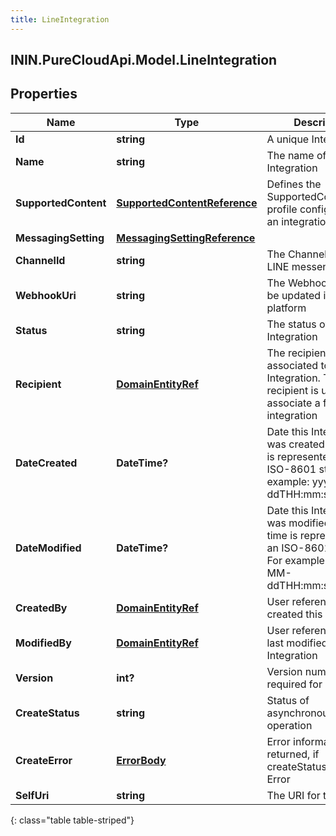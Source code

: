```yaml
---
title: LineIntegration
---
```

## ININ.PureCloudApi.Model.LineIntegration

## Properties

|Name | Type | Description | Notes|
|------------ | ------------- | ------------- | -------------|
| **Id** | **string** | A unique Integration Id | |
| **Name** | **string** | The name of the LINE Integration | |
| **SupportedContent** | [**SupportedContentReference**](SupportedContentReference.html) | Defines the SupportedContent profile configured for an integration | [optional] |
| **MessagingSetting** | [**MessagingSettingReference**](MessagingSettingReference.html) |  | [optional] |
| **ChannelId** | **string** | The Channel Id from LINE messenger | |
| **WebhookUri** | **string** | The Webhook URI to be updated in LINE platform | |
| **Status** | **string** | The status of the LINE Integration | [optional] |
| **Recipient** | [**DomainEntityRef**](DomainEntityRef.html) | The recipient associated to the Line Integration. This recipient is used to associate a flow to an integration | [optional] |
| **DateCreated** | **DateTime?** | Date this Integration was created. Date time is represented as an ISO-8601 string. For example: yyyy-MM-ddTHH:mm:ss[.mmm]Z | [optional] |
| **DateModified** | **DateTime?** | Date this Integration was modified. Date time is represented as an ISO-8601 string. For example: yyyy-MM-ddTHH:mm:ss[.mmm]Z | [optional] |
| **CreatedBy** | [**DomainEntityRef**](DomainEntityRef.html) | User reference that created this Integration | [optional] |
| **ModifiedBy** | [**DomainEntityRef**](DomainEntityRef.html) | User reference that last modified this Integration | [optional] |
| **Version** | **int?** | Version number required for updates. | |
| **CreateStatus** | **string** | Status of asynchronous create operation | [optional] |
| **CreateError** | [**ErrorBody**](ErrorBody.html) | Error information returned, if createStatus is set to Error | [optional] |
| **SelfUri** | **string** | The URI for this object | [optional] |
{: class="table table-striped"}


